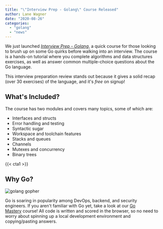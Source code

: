 ```yaml
---
title: "\"Interview Prep - Golang\" Course Released"
author: Lane Wagner
date: "2020-08-26"
categories: 
  - "golang"
  - "news"
---
```


We just launched _[Interview Prep - Golang](https://qvault.io/interview-prep-golang-course/)_, a quick course for those looking to brush up on some Go quirks before walking into an interview. The course is a hands-on tutorial where you complete algorithms and data structures exercises, as well as answer common multiple-choice questions about the Go language.

This interview preparation review stands out because it gives a solid recap (over 30 exercises) of the language, and it's _free_ on signup!

## What's Included?

The course has two modules and covers many topics, some of which are:

- Interfaces and structs
- Error handling and testing
- Syntactic sugar
- Workspace and toolchain features
- Stacks and queues
- Channels
- Mutexes and concurrency
- Binary trees

{{< cta1 >}}

## Why Go?

![golang gopher](/img/go-300x157.png)

Go is soaring in popularity among DevOps, backend, and security engineers. If you aren't familiar with Go yet, take a look at our [Go Mastery](https://qvault.io/go-mastery/) course! All code is written and scored in the browser, so no need to worry about spinning up a local development environment and copying/pasting answers.
